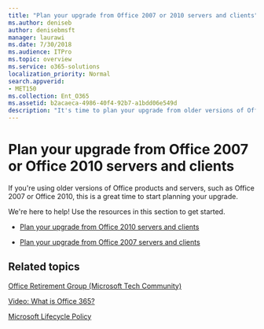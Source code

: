 ```yaml
---
title: "Plan your upgrade from Office 2007 or 2010 servers and clients"
ms.author: deniseb
author: denisebmsft
manager: laurawi
ms.date: 7/30/2018
ms.audience: ITPro
ms.topic: overview
ms.service: o365-solutions
localization_priority: Normal
search.appverid:
- MET150
ms.collection: Ent_O365
ms.assetid: b2acaeca-4986-40f4-92b7-a1bdd06e549d
description: "It's time to plan your upgrade from older versions of Office products and servers. Use these resources to get started with your plan."
---
```


# Plan your upgrade from Office 2007 or Office 2010 servers and clients

If you're using older versions of Office products and servers, such as Office 2007 or Office 2010, this is a great time to start planning your upgrade.

We're here to help! Use the resources in this section to get started.

- [Plan your upgrade from Office 2010 servers and clients](upgrade-from-office-2010-servers-and-products.md)

- [Plan your upgrade from Office 2007 servers and clients](upgrade-from-office-2007-servers-and-products.md)
      
   
## Related topics

[Office Retirement Group (Microsoft Tech Community)](https://go.microsoft.com/fwlink/?linkid=842065)
  
[Video: What is Office 365?](https://support.office.com/article/847caf12-2589-452c-8aca-1c009797678b.aspx)
  
[Microsoft Lifecycle Policy](https://go.microsoft.com/fwlink/?linkid=865200)


